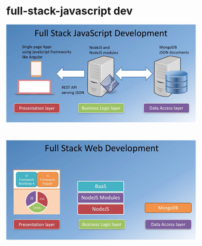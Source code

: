 # full-stack-javascript dev

![](images/full-stack-javascript-development.png)

<br/>

![](images/full-stack.png)





